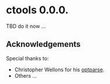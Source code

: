 # ctools 0.0.0.

TBD do it now ...

## Acknowledgements

Special thanks to:

*   Christopher Wellons for his [optparse](https://github.com/skeeto/optparse).
*   Others ...
